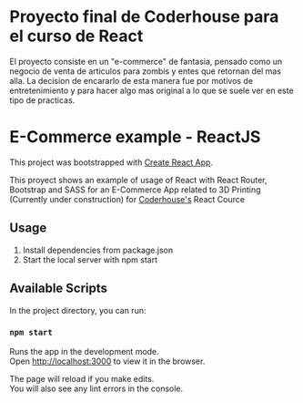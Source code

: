 # Proyecto final de Coderhouse para el curso de React

El proyecto consiste en un "e-commerce" de fantasia, pensado como un negocio de venta de articulos para zombis y entes que retornan del mas alla. La decision de encararlo de esta manera fue por motivos de entretenimiento y para hacer algo mas original a lo que se suele ver en este tipo de practicas.

# E-Commerce example - ReactJS

This project was bootstrapped with [Create React App](https://github.com/facebook/create-react-app).

This proyect shows an example of usage of React with React Router, Bootstrap and SASS for an E-Commerce App related to 3D Printing (Currently under construction) for [Coderhouse's](https://www.coderhouse.com) React Cource


## Usage

1. Install dependencies from package.json
2. Start the local server with npm start

## Available Scripts

In the project directory, you can run:

### `npm start`

Runs the app in the development mode.\
Open [http://localhost:3000](http://localhost:3000) to view it in the browser.

The page will reload if you make edits.\
You will also see any lint errors in the console.
